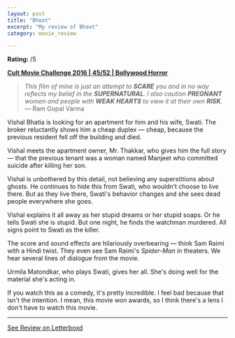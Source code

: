 ```yaml
---
layout: post
title: "Bhoot"
excerpt: "My review of Bhoot"
category: movie_review

---
```


**Rating:** /5

<b><a href="https://boxd.it/q7ygw/detail">Cult Movie Challenge 2016 | 45/52 | Bollywood Horror</a></b>

<blockquote><i>This film of mine is just an attempt to <b>SCARE</b> you and in no way reflects my belief in the <b>SUPERNATURAL</b>. I also caution <b>PREGNANT</b> women and people with <b>WEAK HEARTS</b> to view it at their own <b>RISK</b>.</i>  — Ram Gopal Varma</blockquote>

Vishal Bhatia is looking for an apartment for him and his wife, Swati. The broker reluctantly shows him a cheap duplex — cheap, because the previous resident fell off the building and died.

Vishal meets the apartment owner, Mr. Thakkar, who gives him the full story — that the previous tenant was a woman named Manjeet who committed suicide after killing her son.

Vishal is unbothered by this detail, not believing any superstitions about ghosts. He continues to hide this from Swati, who wouldn’t choose to live there. But as they live there, Swati's behavior changes and she sees dead people everywhere she goes.

Vishal explains it all away as her stupid dreams or her stupid soaps. Or he tells Swati she is stupid. But one night, he finds the watchman murdered. All signs point to Swati as the killer.

The score and sound effects are hilariously overbearing — think Sam Raimi with a Hindi twist. They even see Sam Raimi's <i>Spider-Man</i> in theaters. We hear several lines of dialogue from the movie.

Urmila Matondkar, who plays Swati, gives her all. She's doing well for the material she's acting in.

If you watch this as a comedy, it's pretty incredible. I feel bad because that isn't the intention. I mean, this movie won awards, so I think there's a lens I don't have to watch this movie.

<hr>

[See Review on Letterboxd](https://boxd.it/6fJwBh)

